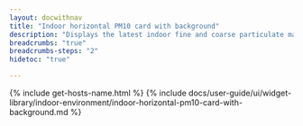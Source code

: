 ```yaml
---
layout: docwithnav
title: "Indoor horizontal PM10 card with background"
description: "Displays the latest indoor fine and coarse particulate matter (PM10) telemetry in a scalable horizontal layout with the background image."
breadcrumbs: "true"
breadcrumbs-steps: "2"
hidetoc: "true"

---
```

{% include get-hosts-name.html %}
{% include docs/user-guide/ui/widget-library/indoor-environment/indoor-horizontal-pm10-card-with-background.md %}
